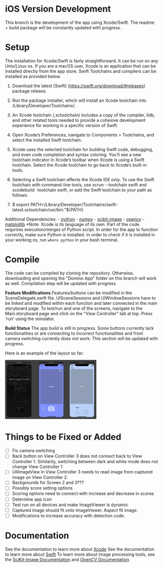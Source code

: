 # iOS Version Development

This branch is the development of the app using Xcode/Swift. The readme + build package will be constantly updated with progress. 

# Setup
The installation for Xcode/Swift is fairly straightforward. It can be run on any Unix/Linux os. If you are a macOS user, Xcode is an application that can be installed directly from the app store. Swift Toolchains and compilers can be installed as provided below. 

1. Download the latest [Swift] (https://swift.org/download/#releases) package release.

2. Run the package installer, which will install an Xcode toolchain into /Library/Developer/Toolchains/.

3. An Xcode toolchain (.xctoolchain) includes a copy of the compiler, lldb, and other related tools needed to provide a cohesive development experience for working in a specific version of Swift.

4. Open Xcode’s Preferences, navigate to Components > Toolchains, and select the installed Swift toolchain.

5. Xcode uses the selected toolchain for building Swift code, debugging, and even code completion and syntax coloring. You’ll see a new toolchain indicator in Xcode’s toolbar when Xcode is using a Swift toolchain. Select the Xcode toolchain to go back to Xcode’s built-in tools.

6. Selecting a Swift toolchain affects the Xcode IDE only. To use the Swift toolchain with command-line tools, use xcrun --toolchain swift and xcodebuild -toolchain swift, or add the Swift toolchain to your path as follows:

7. $ export PATH=/Library/Developer/Toolchains/swift-latest.xctoolchain/usr/bin:"${PATH}

Additional Dependencies:
    - [python](https://www.python.org/downloads/)
    - [numpy](https://pypi.org/project/numpy/)
    - [scikit-image](https://scikit-image.org/docs/stable/install.html)
    - [opencv](https://pypi.org/project/opencv-python/)
    - [matplotlib](https://matplotlib.org/3.2.1/users/installing.html)
*Note: Xcode is its language of its own. Part of the code requrires execution/merges of Python script. In order for the app to function correctly, make sure Python is installed. In order to check if it is installed in your working os, run ```where python``` in your bash terminal.


# Compile

The code can be compiled by cloning the repository. Otherwise, downloading and opening the "Domino App" folder on this branch will work as well. Compilation step will be updated with progress.

**Feature Modifications** 
Features/buttons can be modified in the SceneDelegate.swift file. UISceneSessions and UIWindowSessions have to be linked and modified within each function and later connected in the main storyboard page. To test/run and one of the screens, navigate to the Main.storyboard page and click on the "View Controller" tab at top. Press 'run' using the simulator.

**Build Status**
The app build is still in progress. Some buttons currently lack functionalities or are connecting to incorrect functionalities and front camera switching currently does not work. This section will be updated with progress.

Here is an example of the layout so far:


<img src="https://github.com/ZaneDaPayne/Domino_App_Project/blob/Images/ios.png" alt="The dots are detected" width="300"/>

# Things to be Fixed or Added
- [ ] Fix camera switching
- [ ] Back button on View Controller 3 does not connect back to View Controller 1. Similarily, switching between dark and white mode does not change View Controller 1
- [ ] UIIImageView in View Controller 3 needs to read image from captured image on View Controller 2.
- [ ] Backgrounds for Screen 2 and 3???
- [ ] Possibly score setting options
- [ ] Scoring options need to connect with increase and decrease in scores
- [ ] Determine app icon
- [ ] Test run on all devices and make ImageViewer is dynamic
- [ ] Captured image should fit onto ImageViewer. Aspect fit image.
- [ ] Modifications to increase accuracy with detection code.

# Documentation
See the documentation to learn more about [Xcode](https://developer.apple.com/library/archive/referencelibrary/GettingStarted/DevelopiOSAppsSwift/)
See the documentation to learn more about  [Swift](https://swift.org/documentation/)
To learn more about image processing tools, see the [SciKit-Image Documentation](https://scikit-image.org/docs/stable/) and [OpenCV Documentation](https://docs.opencv.org/master/index.html).

